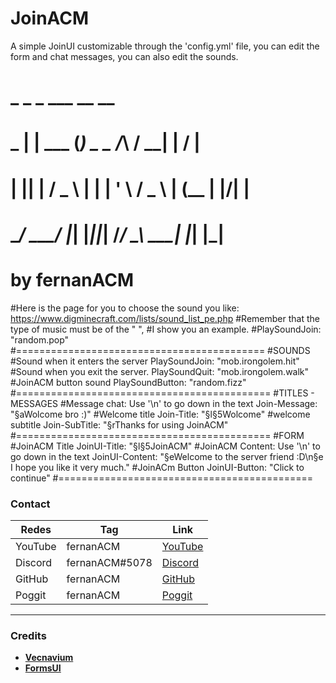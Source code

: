 # JoinACM
A simple JoinUI customizable through the 'config.yml' file, you can edit the form and chat messages, you can also edit the sounds.

#      _         _            _      ___   __  __ 
#  _  | |  ___  (_)  _ _     /_\    / __| |  \/  |
#  | || | / _ \ | | | ' \   / _ \  | (__  | |\/| |
#   \__/  \___/ |_| |_||_| /_/ \_\  \___| |_|  |_|
#           by fernanACM
#Here is the page for you to choose the sound you like: https://www.digminecraft.com/lists/sound_list_pe.php
#Remember that the type of music must be of the " ", 
#I show you an example.
#PlaySoundJoin: "random.pop"
#===========================================
           #SOUNDS
#Sound when it enters the server
PlaySoundJoin: "mob.irongolem.hit"
#Sound when you exit the server.
PlaySoundQuit: "mob.irongolem.walk"
#JoinACM button sound
PlaySoundButton: "random.fizz"                                               
#============================================
          #TITLES - MESSAGES
#Message chat: Use '\n' to go down in the text
Join-Message: "§aWolcome bro :)"
#Welcome title
Join-Title: "§l§5Wolcome"
#welcome subtitle
Join-SubTitle: "§rThanks for using JoinACM"
#============================================
          #FORM
#JoinACM Title
JoinUI-Title: "§l§5JoinACM"
#JoinACM Content: Use '\n' to go down in the text
JoinUI-Content: "§eWelcome to the server friend :D\n§e I hope you like it very much."
#JoinACm Button
JoinUI-Button: "Click to continue"
#============================================

### Contact
| Redes | Tag | Link |
|-------|-------------|------|
| YouTube | fernanACM | [YouTube](https://www.youtube.com/channel/UC-M5iTrCItYQBg5GMuX5ySw) | 
| Discord | fernanACM#5078 | [Discord](https://discord.gg/YyE9XFckqb) |
| GitHub | fernanACM | [GitHub](https://github.com/fernanACM)
| Poggit | fernanACM | [Poggit](https://poggit.pmmp.io/ci/fernanACM)
****
### Credits
* **[Vecnavium](https://github.com/Vecnavium)**
* **[FormsUI](https://github.com/Vecnavium/FormsUI/tree/master/)** 
